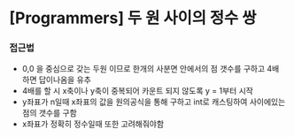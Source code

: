# [Programmers] 두 원 사이의 정수 쌍

### 접근법

- 0,0 을 중심으로 갖는 두원 이므로 한개의 사분면 안에서의 점 갯수를 구하고 4배 하면 답이나옴을 유추
- 4배를 할 시 x축이나 y축이 중복되어 카운트 되지 않도록 y = 1부터 시작
- y좌표가 n일때 x좌표의 값을 원의공식을 통해 구하고 int로 캐스팅하여 사이에있는 점의 갯수를 구함
- x좌표가 정확히 정수일때 또한 고려해줘야함